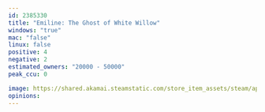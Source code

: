 ```yaml
---
id: 2385330
title: "Emiline: The Ghost of White Willow"
windows: "true"
mac: "false"
linux: false
positive: 4
negative: 2
estimated_owners: "20000 - 50000"
peak_ccu: 0

image: https://shared.akamai.steamstatic.com/store_item_assets/steam/apps/2385330/header.jpg?t=1698777940
opinions:
---
```

